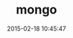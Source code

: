---
layout: post
title:  "mongo"
repo:   "mongodb/mongo-ruby-driver"
date:   2015-02-18 10:45:47
gemurl: http://www.mongodb.org
---